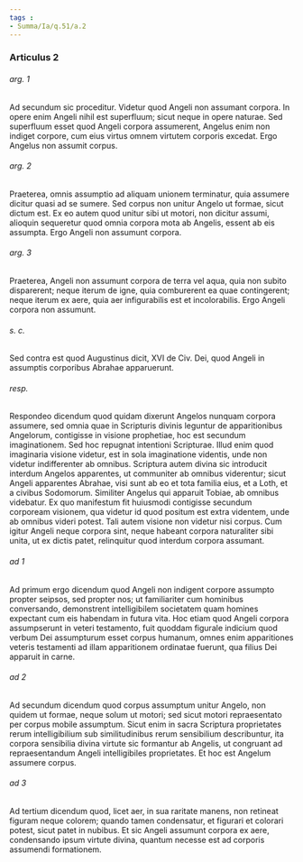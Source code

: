 ```yaml
---
tags : 
- Summa/Ia/q.51/a.2
---
```


### Articulus 2

###### arg. 1
Ad secundum sic proceditur. Videtur quod Angeli non assumant corpora. In opere enim Angeli nihil est superfluum; sicut neque in opere naturae. Sed superfluum esset quod Angeli corpora assumerent, Angelus enim non indiget corpore, cum eius virtus omnem virtutem corporis excedat. Ergo Angelus non assumit corpus.

###### arg. 2
Praeterea, omnis assumptio ad aliquam unionem terminatur, quia assumere dicitur quasi ad se sumere. Sed corpus non unitur Angelo ut formae, sicut dictum est. Ex eo autem quod unitur sibi ut motori, non dicitur assumi, alioquin sequeretur quod omnia corpora mota ab Angelis, essent ab eis assumpta. Ergo Angeli non assumunt corpora.

###### arg. 3
Praeterea, Angeli non assumunt corpora de terra vel aqua, quia non subito disparerent; neque iterum de igne, quia comburerent ea quae contingerent; neque iterum ex aere, quia aer infigurabilis est et incolorabilis. Ergo Angeli corpora non assumunt.

###### s. c.
Sed contra est quod Augustinus dicit, XVI de Civ. Dei, quod Angeli in assumptis corporibus Abrahae apparuerunt.

###### resp.
Respondeo dicendum quod quidam dixerunt Angelos nunquam corpora assumere, sed omnia quae in Scripturis divinis leguntur de apparitionibus Angelorum, contigisse in visione prophetiae, hoc est secundum imaginationem. Sed hoc repugnat intentioni Scripturae. Illud enim quod imaginaria visione videtur, est in sola imaginatione videntis, unde non videtur indifferenter ab omnibus. Scriptura autem divina sic introducit interdum Angelos apparentes, ut communiter ab omnibus viderentur; sicut Angeli apparentes Abrahae, visi sunt ab eo et tota familia eius, et a Loth, et a civibus Sodomorum. Similiter Angelus qui apparuit Tobiae, ab omnibus videbatur. Ex quo manifestum fit huiusmodi contigisse secundum corpoream visionem, qua videtur id quod positum est extra videntem, unde ab omnibus videri potest. Tali autem visione non videtur nisi corpus. Cum igitur Angeli neque corpora sint, neque habeant corpora naturaliter sibi unita, ut ex dictis patet, relinquitur quod interdum corpora assumant.

###### ad 1
Ad primum ergo dicendum quod Angeli non indigent corpore assumpto propter seipsos, sed propter nos; ut familiariter cum hominibus conversando, demonstrent intelligibilem societatem quam homines expectant cum eis habendam in futura vita. Hoc etiam quod Angeli corpora assumpserunt in veteri testamento, fuit quoddam figurale indicium quod verbum Dei assumpturum esset corpus humanum, omnes enim apparitiones veteris testamenti ad illam apparitionem ordinatae fuerunt, qua filius Dei apparuit in carne.

###### ad 2
Ad secundum dicendum quod corpus assumptum unitur Angelo, non quidem ut formae, neque solum ut motori; sed sicut motori repraesentato per corpus mobile assumptum. Sicut enim in sacra Scriptura proprietates rerum intelligibilium sub similitudinibus rerum sensibilium describuntur, ita corpora sensibilia divina virtute sic formantur ab Angelis, ut congruant ad repraesentandum Angeli intelligibiles proprietates. Et hoc est Angelum assumere corpus.

###### ad 3
Ad tertium dicendum quod, licet aer, in sua raritate manens, non retineat figuram neque colorem; quando tamen condensatur, et figurari et colorari potest, sicut patet in nubibus. Et sic Angeli assumunt corpora ex aere, condensando ipsum virtute divina, quantum necesse est ad corporis assumendi formationem.

